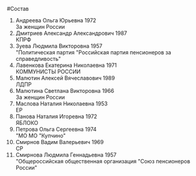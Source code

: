 #Состав
1. Андреева Ольга Юрьевна 1972   
    За женщин России
2. Дмитриев Александр Александрович 1987   
    КПРФ
3. Зуева Людмила Викторовна 1957   
    "Политическая партия "Российская партия пенсионеров за справедливость"
4. Лавенкова Екатерина Николаевна 1971   
    КОММУНИСТЫ РОССИИ
5. Малютин Алексей Вячеславович 1989   
    ЛДПР
6. Малютина Светлана Викторовна 1966   
    За женщин России
7. Маслова Наталия Николаевна 1953   
    ЕР
8. Панова Наталия Игоревна 1972   
    ЯБЛОКО
9. Петрова Ольга Сергеевна 1974   
    "МО МО "Купчино"
10. Смирнов Вадим Валерьевич 1969   
    СР
11. Смирнова Людмила Геннадьевна 1957   
    "Общероссийская общественная организация "Союз пенсионеров России"
